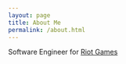 ```yaml
---
layout: page
title: About Me
permalink: /about.html
---
```


Software Engineer for [Riot Games](http://www.riotgames.com/)

